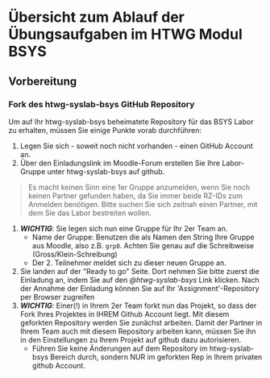# Übersicht zum Ablauf der Übungsaufgaben im HTWG Modul BSYS

## Vorbereitung



### Fork des htwg-syslab-bsys GitHub Repository

Um auf Ihr htwg-syslab-bsys beheimatete Repository für das BSYS Labor zu erhalten, müssen Sie einige Punkte vorab durchführen:

1. Legen Sie sich - soweit noch nicht vorhanden - einen GitHub Account an.
1. Über den Einladungslink im Moodle-Forum erstellen Sie Ihre Labor-Gruppe unter htwg-syslab-bsys auf github.

>Es macht keinen Sinn eine 1er Gruppe anzumelden, wenn Sie noch keinen Partner gefunden haben, da Sie immer beide RZ-IDs zum Anmelden benötigen. Bitte suchen Sie sich zeitnah einen Partner, mit dem Sie das Labor bestreiten wollen.

1. ***WICHTIG***: Sie legen sich nun eine Gruppe für Ihr 2er Team an.
    - Name der Gruppe: Benutzen die als Namen den String Ihre Gruppe aus Moodle, also z.B. `grp0`. Achten Sie genau auf die Schreibweise (Gross/Klein-Schreibung)
    - Der 2. Teilnehmer meldet sich zu dieser neuen Gruppe an.
1. Sie landen auf der "Ready to go" Seite. Dort nehmen Sie bitte zuerst die Einladung an, indem Sie auf den *@htwg-syslab-bsys* Link klicken. Nach der Annahme der Einladung können Sie auf Ihr 'Assignment'-Repository per Browser zugreifen
1. ***WICHTIG***: Einer(!) in Ihrem 2er Team forkt nun das Projekt, so dass der Fork Ihres Projektes in IHREM Github Account liegt. Mit diesem geforkten Repository werden Sie zunächst arbeiten. Damit der Partner in Ihrem Team auch mit diesem Repository arbeiten kann, müssen Sie ihn in den Einstellungen zu Ihrem Projekt auf github dazu autorisieren.
    - Führen Sie keine Änderungen auf dem Repository im htwg-syslab-bsys Bereich durch, sondern NUR im geforkten Rep in Ihrem privaten github Account.

